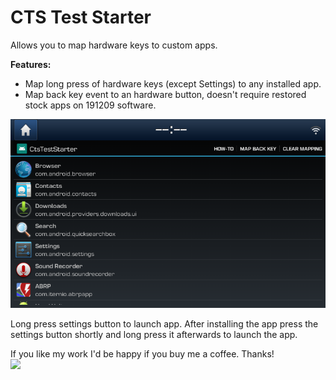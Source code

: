 
# CTS Test Starter
Allows you to map hardware keys to custom apps. <br />

**Features:<br  />**
* Map long press of hardware keys (except Settings) to any installed app.<br  />
* Map back key event to an hardware button, doesn't require restored stock apps on 191209 software.<br  />

![Screenshot](doc/screenshot.png)

Long press settings button to launch app.
After installing the app press the settings button shortly and long press it afterwards to launch the app.

If you like my work I'd be happy if you buy me a coffee. Thanks!<br  />
[![](https://www.paypalobjects.com/en_US/i/btn/btn_donateCC_LG.gif)](https://www.paypal.com/cgi-bin/webscr?cmd=_s-xclick&hosted_button_id=RT8WTFDGMLFPG)
